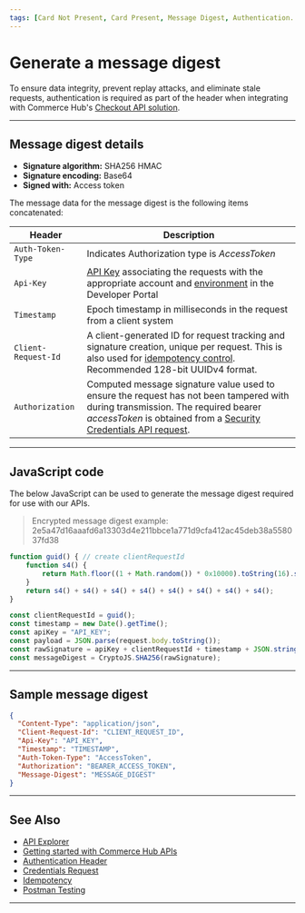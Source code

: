 ```yaml
---
tags: [Card Not Present, Card Present, Message Digest, Authentication. API Reference]
---
```


# Generate a message digest

To ensure data integrity, prevent replay attacks, and eliminate stale requests, authentication is required as part of the header when integrating with Commerce Hub's [Checkout API solution](?path=docs/Online-Mobile-Digital/Checkout/API/API-Only.md).

---

## Message digest details

- **Signature algorithm:** SHA256 HMAC
- **Signature encoding:** Base64
- **Signed with:** Access token

The message data for the message digest is the following items concatenated:

| Header | Description |
| ----- | ----- |
| `Auth-Token-Type` | Indicates Authorization type is *AccessToken* |
| `Api-Key` | [API Key](?path=docs/Resources/Guides/Dev-Studio/Key-Management.md) associating the requests with the appropriate account and [environment](?path=docs/Resources/API-Documents/Use-Our-APIs.md) in the Developer Portal |
| `Timestamp` | Epoch timestamp in milliseconds in the request from a client system |
| `Client-Request-Id` | A client-generated ID for request tracking and signature creation, unique per request. This is also used for [idempotency control](?path=docs/Resources/Guides/Idempotency.md). Recommended 128-bit UUIDv4 format. |
| `Authorization` | Computed message signature value used to ensure the request has not been tampered with during transmission. The required bearer *accessToken* is obtained from a [Security Credentials API request](?path=docs/Resources/API-Documents/Security/Credentials.md). |

---

## JavaScript code

The below JavaScript can be used to generate the message digest required for use with our APIs.

<!-- theme: example -->
> Encrypted message digest example: 2e5a47d16aaafd6a13303d4e211bbce1a771d9cfa412ac45deb38a558037fd38

```javascript
function guid() { // create clientRequestId
    function s4() {
        return Math.floor((1 + Math.random()) * 0x10000).toString(16).substring(1);
    }
    return s4() + s4() + s4() + s4() + s4() + s4() + s4() + s4();
}

const clientRequestId = guid();
const timestamp = new Date().getTime();
const apiKey = "API_KEY";
const payload = JSON.parse(request.body.toString());
const rawSignature = apiKey + clientRequestId + timestamp + JSON.stringify(payload);
const messageDigest = CryptoJS.SHA256(rawSignature);
```

---

## Sample message digest

```json
{
  "Content-Type": "application/json",
  "Client-Request-Id": "CLIENT_REQUEST_ID",
  "Api-Key": "API_KEY",
  "Timestamp": "TIMESTAMP",
  "Auth-Token-Type": "AccessToken",
  "Authorization": "BEARER_ACCESS_TOKEN",
  "Message-Digest": "MESSAGE_DIGEST"
}
```

---

## See Also

- [API Explorer](../api/?type=post&path=/payments-vas/v1/card-capture)
- [Getting started with Commerce Hub APIs](?path=docs/Resources/API-Documents/Use-Our-APIs.md)
- [Authentication Header](?path=docs/Resources/API-Documents/Authentication-Header.md)
- [Credentials Request](?path=docs/Resources/API-Documents/Security/Credentials.md)
- [Idempotency](?path=docs/Resources/Guides/Idempotency.md)
- [Postman Testing](?path=docs/Resources/Guides/Testing/Postman-Testing.md)

---
